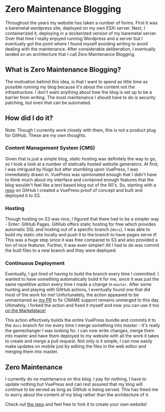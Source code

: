 # Zero Maintenance Blogging
Throughout the years my website has taken a number of forms.  First it was a baremetal wordpress site, deployed on my own ESXi server.  Next, I containerized it, deploying in a dockerized version of my baremetal server. Over that time I really enjoyed running Wordpress and a server but I eventually got the point where I found myself avoiding writing to avoid dealing with the maintenance.  After considerable deliberation, I eventually landed on an architecture that I call Zero Maintenance Blogging. 

## What is Zero Maintenance Blogging?
The motivation behind this idea, is that I want to spend as little time as possible *running* my blog because it's about the content not the infrastructure. I don't want anything about how the blog is set up to be a barrier from writing. The most maintenance I should have to do is security patching, but even that can be automated. 

## How did I do it?
Note: Though I currently work closely with them, this is not a product plug for GitHub. These are my own thoughts. 

### Content Management System (CMS)
Given that is just a simple blog, static hosting was definitely the way to go, so I took a look at a number of statically hosted website generators. At first, I was intrigued by Hugo but after stumbling upon VuePress, I was immediately drawn in.  VuePress was opinionated enough that I didn't have to think much about my interface and contained enough features that the blog wouldn't feel like a text based blog out of the 90's. So, starting with a [repo](https://github.com/rreichel3/rj3.me) on GitHub I created a VuePress proof of concept and built and deployed it to S3. 

### Hosting
Though hosting on S3 was nice, I figured that there had to be a simpler way - Enter: GitHub Pages.  GitHub offers static hosting for free which provides automatic SSL and hosting out of a specific branch (`docs`). I was able to build my static site locally and push it to the branch to have pages serve it! This was a huge step since it was free compared to S3 and also provided a ton of nice features.  Further, it was even simpler! All I had to do was commit the built files to a new branch and they were deployed.


### Continuous Deployment
Eventually, I got tired of having to build the branch every time I committed.  I wanted to have something automatically build it for me, since it was just the same repetitive action every time I made a change in `master`.  After some hunting and playing with GitHub actions, I eventually found one that did most of the work for me! Unfortunately, the action appeared to be unmaintaned as [my PR](https://github.com/testthedocs/github-pages-deploy-action/pull/2) to fix CNAME support remains unmerged to this day. Ultimately, I forked the action and fixed it myself and now you can use it too [on the Marketplace!](https://github.com/marketplace/actions/deploy-vuepress-to-github-pages-with-cname) 

This action effectively builds the entire VuePress bundle and commits it to the `docs` branch for me every time I merge something into master - It's really the gamechanger I was looking for.  I can now write changes, merge them into master and have them deployed to my website with all the work it takes to create and merge a pull request. Not only is it simple, I can now easily make updates on mobile just by editing the files in the web editor and merging them into master. 

## Zero Maintenance
I currently do no maintenance on this blog. I pay for nothing, I have to update nothing but VuePress and can rest assured that my blog will continue to be served as long as GitHub is being served. This has freed me to worry about the content of my blog rather than the architecture of it. 

Check out [the repo](https://github.com/rreichel3/rj3.me) and feel free to fork it to create your own website!
